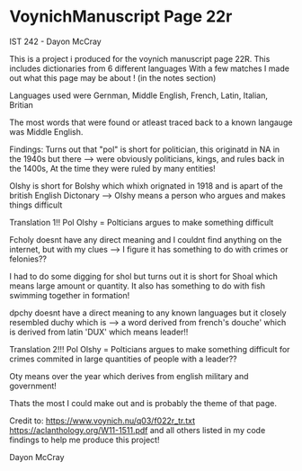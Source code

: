 ﻿# VoynichManuscript Page 22r
IST 242 - Dayon McCray

This is a project i produced for the voynich manuscript page 22R. 
This includes dictionaries from 6 different languages 
With a few matches I made out what this page may be about ! (in the notes section)

Languages used were Gernman, Middle English, French, Latin, Italian, Britian 

The most words that were found or atleast traced back to a known langauge was Middle English. 

Findings: 
Turns out that "pol" is short for politician, this originatd in NA in the 1940s but there -->
were obviously politicians, kings, and rules back in the 1400s, At the time they were ruled by many entities!

Olshy is short for Bolshy which whixh orignated in 1918 and is apart of the british English Dictonary -->
Olshy means a person who argues and makes things difficult

Translation 1!!
Pol Olshy = Polticians argues to make something difficult

Fcholy doesnt have any direct meaning and I couldnt find anything on the internet, but with my clues -->
I figure it has something to do with crimes or felonies??

I had to do some digging for shol but turns out it is short for Shoal which means large amount or quantity.
It also has something to do with fish swimming together in formation!

dpchy doesnt have a direct meaning to any known languages but it closely resembled duchy which is -->
a word derived from french's douche' which is derived from latin 'DUX' which means leader!!

Translation 2!!!
Pol Olshy = Polticians argues to make something difficult for crimes commited in large quantities of people with a leader??

Oty means over the year which derives from english military and government!

Thats the most I could make out and is probably the theme of that page. 


Credit to:
https://www.voynich.nu/q03/f022r_tr.txt
https://aclanthology.org/W11-1511.pdf
and all others listed in my code findings to help me produce this project! 

Dayon McCray 
